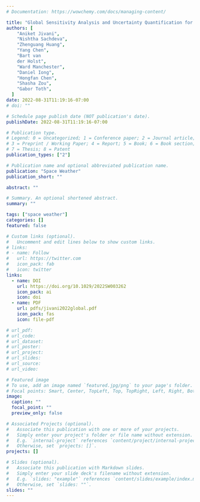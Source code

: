 ```yaml
---
# Documentation: https://wowchemy.com/docs/managing-content/

title: "Global Sensitivity Analysis and Uncertainty Quantification for Background Solar Wind using the Alfvén Wave Solar Atmosphere Model"
authors: [
    "Aniket Jivani",
    "Nishtha Sachdeva",
    "Zhenguang Huang",
    "Yang Chen",
    "Bart van
    der Holst",
    "Ward Manchester",
    "Daniel Iong",
    "Hongfan Chen",
    "Shasha Zou",
    "Gabor Toth",
  ]
date: 2022-08-31T11:19:16-07:00
# doi: ""

# Schedule page publish date (NOT publication's date).
publishDate: 2022-08-31T11:19:16-07:00

# Publication type.
# Legend: 0 = Uncategorized; 1 = Conference paper; 2 = Journal article;
# 3 = Preprint / Working Paper; 4 = Report; 5 = Book; 6 = Book section;
# 7 = Thesis; 8 = Patent
publication_types: ["2"]

# Publication name and optional abbreviated publication name.
publication: "Space Weather"
publication_short: ""

abstract: ""

# Summary. An optional shortened abstract.
summary: ""

tags: ["space weather"]
categories: []
featured: false

# Custom links (optional).
#   Uncomment and edit lines below to show custom links.
# links:
# - name: Follow
#   url: https://twitter.com
#   icon_pack: fab
#   icon: twitter
links:
  - name: DOI
    url: https://doi.org/10.1029/2022SW003262
    icon_pack: ai
    icon: doi
  - name: PDF
    url: pdfs/jivani2022global.pdf
    icon_pack: fas
    icon: file-pdf

# url_pdf:
# url_code:
# url_dataset:
# url_poster:
# url_project:
# url_slides:
# url_source:
# url_video:

# Featured image
# To use, add an image named `featured.jpg/png` to your page's folder.
# Focal points: Smart, Center, TopLeft, Top, TopRight, Left, Right, BottomLeft, Bottom, BottomRight.
image:
  caption: ""
  focal_point: ""
  preview_only: false

# Associated Projects (optional).
#   Associate this publication with one or more of your projects.
#   Simply enter your project's folder or file name without extension.
#   E.g. `internal-project` references `content/project/internal-project/index.md`.
#   Otherwise, set `projects: []`.
projects: []

# Slides (optional).
#   Associate this publication with Markdown slides.
#   Simply enter your slide deck's filename without extension.
#   E.g. `slides: "example"` references `content/slides/example/index.md`.
#   Otherwise, set `slides: ""`.
slides: ""
---
```


